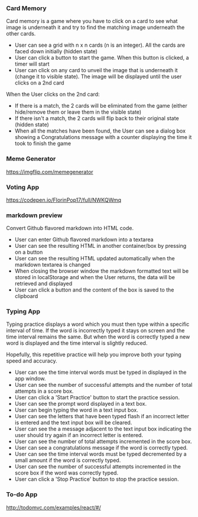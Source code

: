 ### Card Memory
Card memory is a game where you have to click on a card to see what image is underneath it and try to find the matching image underneath the other cards.

- User can see a grid with n x n cards (n is an integer). All the cards are faced down initially (hidden state)
- User can click a button to start the game. When this button is clicked, a timer will start
- User can click on any card to unveil the image that is underneath it (change it to visible state). The image will be displayed until the user clicks on a 2nd card

When the User clicks on the 2nd card:
- If there is a match, the 2 cards will be eliminated from the game (either hide/remove them or leave them in the visible state)
- If there isn't a match, the 2 cards will flip back to their original state (hidden state)
- When all the matches have been found, the User can see a dialog box showing a Congratulations message with a counter displaying the time it took to finish the game

### Meme Generator

https://imgflip.com/memegenerator

### Voting App

https://codepen.io/FlorinPop17/full/NWKQWmq


### markdown preview
Convert Github flavored markdown into HTML code.

- User can enter Github flavored markdown into a textarea
- User can see the resulting HTML in another container/box by pressing on a button
- User can see the resulting HTML updated automatically when the markdown textarea is changed
- When closing the browser window the markdown formatted text will be stored in localStorage and when the User returns, the data will be retrieved and displayed
- User can click a button and the content of the box is saved to the clipboard

### Typing App

Typing practice displays a word which you must then type within a specific interval of time. If the word is incorrectly typed it stays on screen and the time interval remains the same. But when the word is correctly typed a new word is displayed and the time interval is slightly reduced.

Hopefully, this repetitive practice will help you improve both your typing speed and accuracy.

- User can see the time interval words must be typed in displayed in the app window.
- User can see the number of successful attempts and the number of total attempts in a score box.
- User can click a 'Start Practice' button to start the practice session.
- User can see the prompt word displayed in a text box.
- User can begin typing the word in a text input box.
- User can see the letters that have been typed flash if an incorrect letter is entered and the text input box will be cleared.
- User can see the a message adjacent to the text input box indicating the user should try again if an incorrect letter is entered.
- User can see the number of total attempts incremented in the score box.
- User can see a congratulations message if the word is correctly typed.
- User can see the time interval words must be typed decremented by a small amount if the word is correctly typed.
- User can see the number of successful attempts incremented in the score box if the word was correctly typed.
- User can click a 'Stop Practice' button to stop the practice session.

### To-do App
http://todomvc.com/examples/react/#/
